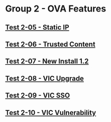 Group 2 - OVA Features
=======

[Test 2-05 - Static IP](2-05-Static-IP.md)
-
[Test 2-06 - Trusted Content](2-06-Trusted-Content.md)
-
[Test 2-07 - New Install 1.2](2-07-New-Install-12.md)
-
[Test 2-08 - VIC Upgrade](2-08-VIC-Upgrade.md)
-
[Test 2-09 - VIC SSO](2-09-VIC-SSO.md)
-
[Test 2-10 - VIC Vulnerability](2-10-VIC-Vulnerability.md)
-
